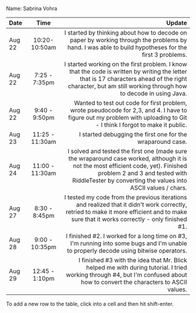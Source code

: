 Name: Sabrina Vohra

| Date   |       Time       |                                                                                                                                                                                                                                Update |
|:-------|:----------------:|--------------------------------------------------------------------------------------------------------------------------------------------------------------------------------------------------------------------------------------:|
| Aug 22 |  10:20-10:50am   |                                                                                  I started by thinking about how to decode on paper by working through the problems by hand. I was able to build hypotheses for the first 3 problems. |
| Aug 22 |  7:25 - 7:35pm   |                           I started working on the first problem. I know that the code is written by writing the letter that is 17 characters ahead of the right character, but am still working through how to decode in using Java. |
| Aug 22 |  9:40 - 9:50pm   |                                                               Wanted to test out code for first problem, wrote pseudocode for 2,3, and 4. I have to figure out my problem with uploading to Git - I think I forgot to make it public. |
| Aug 23 | 11:25 - 11:30am  |                                                                                                                                                                            I started debugging the first one for the wraparound case. |
| Aug 24 | 11:00 -  11:30am | I solved and tested the first one (made sure the wraparound case worked, although it is not the most efficient code,  yet). Finished problem 2 and 3 and tested with RiddleTester by converting the values into ASCII values / chars. |
| Aug 27 |  8:30 - 8:45pm   |                                              I tested my code from the previous iterations and realized that it didn't work correctly, retried to make it more efficient and to make sure that it works correctly - only finished #1. |
| Aug 28 |  9:00 - 10:35pm  |                                                                                                  I finished #2. I worked for a long time on #3, I'm running into some bugs and I'm unable to properly decode using bitwise operators. |
| Aug 29 |  12:45 - 1:10pm  |                                                          I finished #3 with the idea that Mr. Blick helped me with during tutorial. I tried working through #4, but I'm confused about how to convert the characters to ASCII values. |


To add a new row to the table, click into a cell and then hit shift-enter.